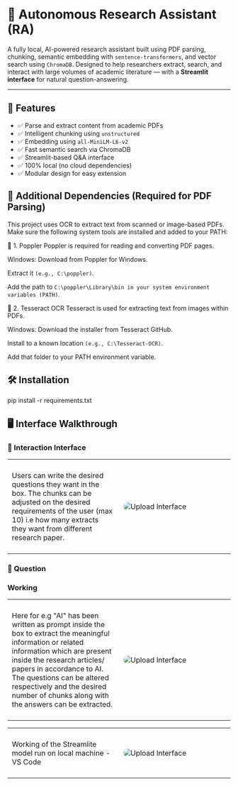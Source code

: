 # 🧠 Autonomous Research Assistant (RA)

A fully local, AI-powered research assistant built using PDF parsing, chunking, semantic embedding with `sentence-transformers`, and vector search using `ChromaDB`. Designed to help researchers extract, search, and interact with large volumes of academic literature — with a **Streamlit interface** for natural question-answering.

---

## 🚀 Features

- ✅ Parse and extract content from academic PDFs
- ✅ Intelligent chunking using `unstructured`
- ✅ Embedding using `all-MiniLM-L6-v2`
- ✅ Fast semantic search via ChromaDB
- ✅ Streamlit-based Q&A interface
- ✅ 100% local (no cloud dependencies)
- ✅ Modular design for easy extension

## 🔧 Additional Dependencies (Required for PDF Parsing)

This project uses OCR to extract text from scanned or image-based PDFs. Make sure the following system tools are installed and added to your PATH:

📌 1. Poppler
Poppler is required for reading and converting PDF pages.

Windows: Download from Poppler for Windows.

Extract it `(e.g., C:\poppler)`.

Add the path to `C:\poppler\Library\bin in your system environment variables (PATH)`.

📌 2. Tesseract OCR
Tesseract is used for extracting text from images within PDFs.

Windows: Download the installer from Tesseract GitHub.

Install to a known location `(e.g., C:\Tesseract-OCR)`.

Add that folder to your PATH environment variable.

## 🛠️ Installation
pip install -r requirements.txt

## 🖥 Interface Walkthrough

### 🧪 Interaction Interface

<table>
  <tr>
    <td style="width: 50%; vertical-align: top; padding: 10px;">
      <p>
        Users can write the desired questions they want in the box. The chunks can be adjusted on the desired requirements of the user (max 10) i.e how many extracts they want from different research paper. 
      </p>
    </td>
    <td style="width: 50%; padding: 10px;">
      <img src="https://github.com/user-attachments/assets/b2293920-a66a-4a16-8e9d-77f698b72369" alt="Upload Interface" style="max-width: 100%; border-radius: 10px;" />
    </td>
  </tr>
</table>

### 🧪 Question 

<table>
  <tr>
    <td style="width: 50%; vertical-align: top; padding: 10px;">
      <p>
        Here for e.g "AI" has been written as prompt inside the box to extract the meaningful information or related information which are present inside the research articles/ papers in accordance to AI. The questions can be altered respectively and the desired number of chunks along with the answers can be extracted.  
      </p>
    </td>
    <td style="width: 50%; padding: 10px;">
      <img src="https://github.com/user-attachments/assets/16da1045-5ba4-4e64-9d5d-fc68b9bd9bf7" alt="Upload Interface" style="max-width: 100%; border-radius: 10px;" />
    </td>
  </tr>

### Working 
<table>
  <tr>
    <td style="width: 50%; vertical-align: top; padding: 10px;">
      <p>
        Working of the Streamlite model run on local machine - VS Code 
      </p>
    </td>
    <td style="width: 50%; padding: 10px;">
      <img src="https://github.com/user-attachments/assets/3dd51392-e59a-4e37-89c1-9964172afa02" alt="Upload Interface" style="max-width: 100%; border-radius: 10px;" />
    </td>
  </tr>
 
